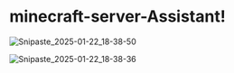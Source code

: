 # minecraft-server-Assistant!
![Snipaste_2025-01-22_18-38-50](https://github.com/user-attachments/assets/b9e052e6-6b87-4e28-8a71-e14578807b05)

![Snipaste_2025-01-22_18-38-36](https://github.com/user-attachments/assets/4f3ef5d8-33ca-4122-adf9-86311f3919e1)
